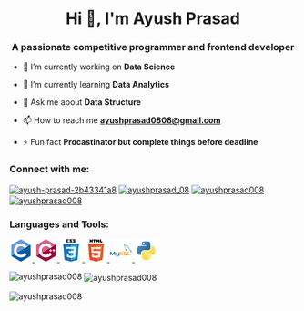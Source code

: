 <h1 align="center">Hi 👋, I'm Ayush Prasad</h1>
<h3 align="center">A passionate competitive programmer and frontend developer</h3>

- 🔭 I’m currently working on **Data Science**

- 🌱 I’m currently learning **Data Analytics**

- 💬 Ask me about **Data Structure**

- 📫 How to reach me **ayushprasad0808@gmail.com**

- ⚡ Fun fact **Procastinator but complete things before deadline**

<h3 align="left">Connect with me:</h3>
<p align="left">
<a href="https://linkedin.com/in/ayush-prasad-2b43341a8" target="blank"><img align="center" src="https://raw.githubusercontent.com/rahuldkjain/github-profile-readme-generator/master/src/images/icons/Social/linked-in-alt.svg" alt="ayush-prasad-2b43341a8" height="30" width="40" /></a>
<a href="https://instagram.com/ayushprasad_08" target="blank"><img align="center" src="https://raw.githubusercontent.com/rahuldkjain/github-profile-readme-generator/master/src/images/icons/Social/instagram.svg" alt="ayushprasad_08" height="30" width="40" /></a>
<a href="https://www.codechef.com/users/ayushprasad008" target="blank"><img align="center" src="https://cdn.jsdelivr.net/npm/simple-icons@3.1.0/icons/codechef.svg" alt="ayushprasad008" height="30" width="40" /></a>
<a href="https://www.hackerrank.com/ayushprasad008" target="blank"><img align="center" src="https://raw.githubusercontent.com/rahuldkjain/github-profile-readme-generator/master/src/images/icons/Social/hackerrank.svg" alt="ayushprasad008" height="30" width="40" /></a>
</p>

<h3 align="left">Languages and Tools:</h3>
<p align="left"> <a href="https://www.cprogramming.com/" target="_blank" rel="noreferrer"> <img src="https://raw.githubusercontent.com/devicons/devicon/master/icons/c/c-original.svg" alt="c" width="40" height="40"/> </a> <a href="https://www.w3schools.com/cpp/" target="_blank" rel="noreferrer"> <img src="https://raw.githubusercontent.com/devicons/devicon/master/icons/cplusplus/cplusplus-original.svg" alt="cplusplus" width="40" height="40"/> </a> <a href="https://www.w3schools.com/css/" target="_blank" rel="noreferrer"> <img src="https://raw.githubusercontent.com/devicons/devicon/master/icons/css3/css3-original-wordmark.svg" alt="css3" width="40" height="40"/> </a> <a href="https://www.w3.org/html/" target="_blank" rel="noreferrer"> <img src="https://raw.githubusercontent.com/devicons/devicon/master/icons/html5/html5-original-wordmark.svg" alt="html5" width="40" height="40"/> </a> <a href="https://www.mysql.com/" target="_blank" rel="noreferrer"> <img src="https://raw.githubusercontent.com/devicons/devicon/master/icons/mysql/mysql-original-wordmark.svg" alt="mysql" width="40" height="40"/> </a> <a href="https://www.python.org" target="_blank" rel="noreferrer"> <img src="https://raw.githubusercontent.com/devicons/devicon/master/icons/python/python-original.svg" alt="python" width="40" height="40"/> </a> </p>

<p><img align="left" src="https://github-readme-stats.vercel.app/api/top-langs?username=ayushprasad008&show_icons=true&locale=en&layout=compact" alt="ayushprasad008" /></p>

<p>&nbsp;<img align="center" src="https://github-readme-stats.vercel.app/api?username=ayushprasad008&show_icons=true&locale=en" alt="ayushprasad008" /></p>

<p><img align="center" src="https://github-readme-streak-stats.herokuapp.com/?user=ayushprasad008&" alt="ayushprasad008" /></p>
